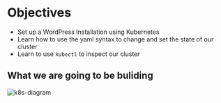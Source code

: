 # Objectives

- Set up a WordPress Installation using Kubernetes
- Learn how to use the yaml syntax to change and set the state of our cluster
- Learn to use `kubectl` to inspect our cluster

## What we are going to be buliding

![k8s-diagram](k8s-wordpress.png)